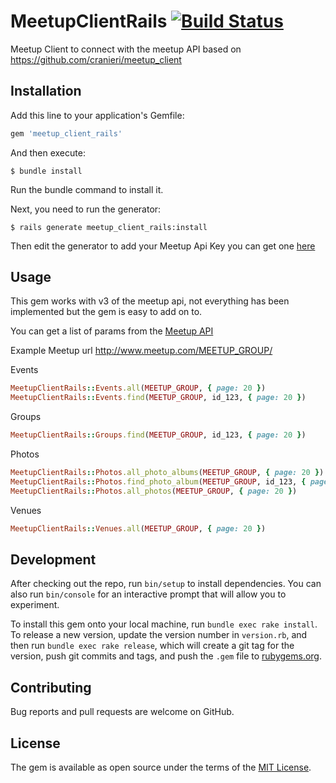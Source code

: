 # MeetupClientRails [![Build Status](https://travis-ci.org/martinechtner/meetup_client_rails.svg)](https://travis-ci.org/martinechtner/meetup_client_rails)

Meetup Client to connect with the meetup API based on https://github.com/cranieri/meetup_client

## Installation

Add this line to your application's Gemfile:

```ruby
gem 'meetup_client_rails'
```

And then execute:

```console
$ bundle install
```
Run the bundle command to install it.

Next, you need to run the generator:

```console
$ rails generate meetup_client_rails:install
```

Then edit the generator to add your Meetup Api Key you can get one [here](https://secure.meetup.com/meetup_api/key/) 

## Usage

This gem works with v3 of the meetup api, not everything has been implemented but the gem is easy to add on to.

You can get a list of params from the [Meetup API](http://www.meetup.com/meetup_api/docs/) 

Example Meetup url http://www.meetup.com/MEETUP_GROUP/

Events
```ruby
MeetupClientRails::Events.all(MEETUP_GROUP, { page: 20 })
MeetupClientRails::Events.find(MEETUP_GROUP, id_123, { page: 20 })
```

Groups
```ruby
MeetupClientRails::Groups.find(MEETUP_GROUP, id_123, { page: 20 })
```
Photos
```ruby
MeetupClientRails::Photos.all_photo_albums(MEETUP_GROUP, { page: 20 })
MeetupClientRails::Photos.find_photo_album(MEETUP_GROUP, id_123, { page: 20 })
MeetupClientRails::Photos.all_photos(MEETUP_GROUP, { page: 20 })
```

Venues
```ruby
MeetupClientRails::Venues.all(MEETUP_GROUP, { page: 20 })
```

## Development

After checking out the repo, run `bin/setup` to install dependencies. You can also run `bin/console` for an interactive prompt that will allow you to experiment.

To install this gem onto your local machine, run `bundle exec rake install`. To release a new version, update the version number in `version.rb`, and then run `bundle exec rake release`, which will create a git tag for the version, push git commits and tags, and push the `.gem` file to [rubygems.org](https://rubygems.org).

## Contributing

Bug reports and pull requests are welcome on GitHub.


## License

The gem is available as open source under the terms of the [MIT License](http://opensource.org/licenses/MIT).


